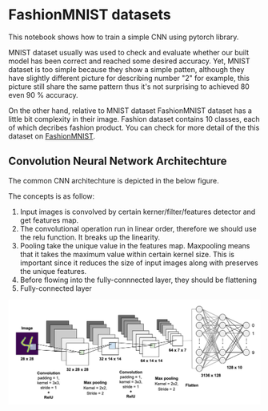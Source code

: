 # FashionMNIST datasets

This notebook shows how to train a simple CNN using pytorch library.

MNIST dataset usually was used to check and evaluate whether our built model has been correct and reached some desired accuracy. Yet, MNIST dataset is too simple because they show a simple patten, although they have slightly different picture for describing number "2" for example, this picture still share the same pattern thus it's not surprising to achieved 80 even 90 % accuracy. 

On the other hand, relative to MNIST dataset FashionMNIST dataset has a little bit complexity in their image. Fashion dataset contains 10 classes, each of which decribes fashion product. You can check for more detail of the this dataset on [FashionMNIST](https://github.com/zalandoresearch/fashion-mnist).

## Convolution Neural Network Architechture

The common CNN architechture is depicted in the below figure. 

The concepts is as follow:

1. Input images is convolved by certain kerner/filter/features detector and get features map. 
2. The convolutional operation run in linear order, therefore we should use the relu function. It breaks up the linearity.
2. Pooling take the unique value in the features map. Maxpooling means that it takes the maximum value within certain kernel size. This is important since it reduces the size of input images along with preserves the unique features.
3. Before flowing into the fully-connnected layer, they should be flattening
4. Fully-connected layer

![CNN](cnn.png)
